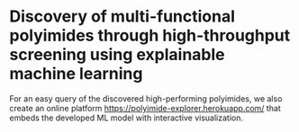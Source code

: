 # Discovery of multi-functional polyimides through high-throughput screening using explainable machine learning

For an easy query of the discovered high-performing polyimides, we also create an online platform https://polyimide-explorer.herokuapp.com/ that embeds the developed ML model with interactive visualization.
